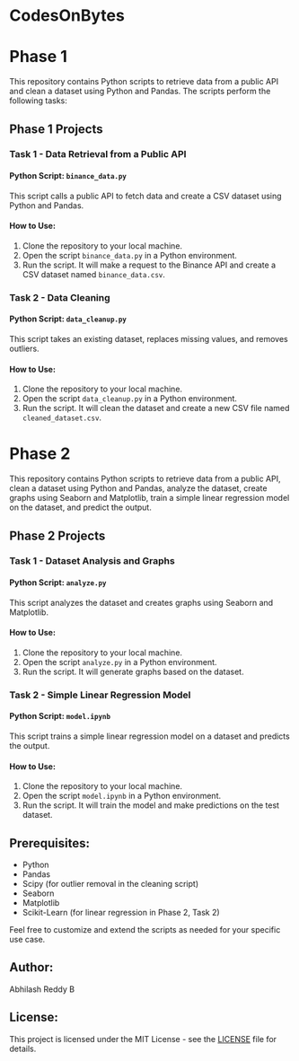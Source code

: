 # CodesOnBytes
# Phase 1

This repository contains Python scripts to retrieve data from a public API and clean a dataset using Python and Pandas. The scripts perform the following tasks:

## Phase 1 Projects

### Task 1 - Data Retrieval from a Public API

#### Python Script: `binance_data.py`

This script calls a public API to fetch data and create a CSV dataset using Python and Pandas.

#### How to Use:

1. Clone the repository to your local machine.
2. Open the script `binance_data.py` in a Python environment.
3. Run the script. It will make a request to the Binance API and create a CSV dataset named `binance_data.csv`.

### Task 2 - Data Cleaning

#### Python Script: `data_cleanup.py`

This script takes an existing dataset, replaces missing values, and removes outliers.

#### How to Use:

1. Clone the repository to your local machine.
2. Open the script `data_cleanup.py` in a Python environment.
3. Run the script. It will clean the dataset and create a new CSV file named `cleaned_dataset.csv`.


# Phase 2

This repository contains Python scripts to retrieve data from a public API, clean a dataset using Python and Pandas, analyze the dataset, create graphs using Seaborn and Matplotlib, train a simple linear regression model on the dataset, and predict the output.

## Phase 2 Projects

### Task 1 - Dataset Analysis and Graphs

#### Python Script: `analyze.py`

This script analyzes the dataset and creates graphs using Seaborn and Matplotlib.

#### How to Use:

1. Clone the repository to your local machine.
2. Open the script `analyze.py` in a Python environment.
3. Run the script. It will generate graphs based on the dataset.

### Task 2 - Simple Linear Regression Model

#### Python Script: `model.ipynb`

This script trains a simple linear regression model on a dataset and predicts the output.

#### How to Use:

1. Clone the repository to your local machine.
2. Open the script `model.ipynb` in a Python environment.
3. Run the script. It will train the model and make predictions on the test dataset.

## Prerequisites:

- Python
- Pandas
- Scipy (for outlier removal in the cleaning script)
- Seaborn
- Matplotlib
- Scikit-Learn (for linear regression in Phase 2, Task 2)

Feel free to customize and extend the scripts as needed for your specific use case.

## Author:

Abhilash Reddy B

## License:

This project is licensed under the MIT License - see the [LICENSE](LICENSE) file for details.
